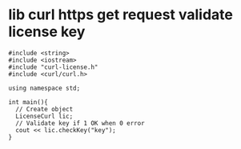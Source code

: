 # lib curl https get request validate license key

```
#include <string>
#include <iostream>
#include "curl-license.h"
#include <curl/curl.h>

using namespace std;

int main(){
  // Create object
  LicenseCurl lic;
  // Validate key if 1 OK when 0 error
  cout << lic.checkKey("key");
}
```
